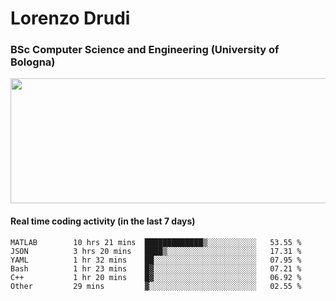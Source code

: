 # Lorenzo Drudi
### BSc Computer Science and Engineering (University of Bologna)

<img src="https://github-readme-stats-lorenzodrudi.vercel.app/api?username=LorenzoDrudi&count_private=true&show_icons=true&theme=gruvbox" height=200px width=550px>

<!---Use wakatime plugins to track the coding time--->
#### Real time coding activity (in the last 7 days)
<!--START_SECTION:waka-->

```text
MATLAB        10 hrs 21 mins  █████████████▒░░░░░░░░░░░   53.55 %
JSON          3 hrs 20 mins   ████▒░░░░░░░░░░░░░░░░░░░░   17.31 %
YAML          1 hr 32 mins    ██░░░░░░░░░░░░░░░░░░░░░░░   07.95 %
Bash          1 hr 23 mins    █▓░░░░░░░░░░░░░░░░░░░░░░░   07.21 %
C++           1 hr 20 mins    █▓░░░░░░░░░░░░░░░░░░░░░░░   06.92 %
Other         29 mins         ▓░░░░░░░░░░░░░░░░░░░░░░░░   02.55 %
```

<!--END_SECTION:waka-->
